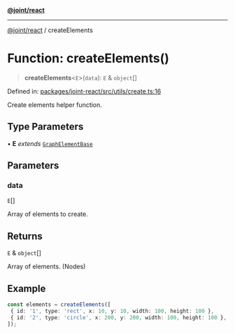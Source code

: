 [**@joint/react**](../README.md)

***

[@joint/react](../README.md) / createElements

# Function: createElements()

> **createElements**\<`E`\>(`data`): `E` & `object`[]

Defined in: [packages/joint-react/src/utils/create.ts:16](https://github.com/samuelgja/joint/blob/main/packages/joint-react/src/utils/create.ts#L16)

Create elements helper function.

## Type Parameters

• **E** *extends* [`GraphElementBase`](../interfaces/GraphElementBase.md)

## Parameters

### data

`E`[]

Array of elements to create.

## Returns

`E` & `object`[]

Array of elements. (Nodes)

## Example

```ts
const elements = createElements([
 { id: '1', type: 'rect', x: 10, y: 10, width: 100, height: 100 },
 { id: '2', type: 'circle', x: 200, y: 200, width: 100, height: 100 },
]);
